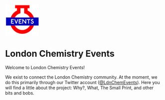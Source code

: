 ![alt text](https://raw.githubusercontent.com/ldnchemevents/ldnchemevents.github.io/master/ldn_icon.jpg "Logo Title Text 1") 
# London Chemistry Events

Welcome to London Chemistry Events!

We exist to connect the London Chemistry community. At the moment, we do this primarily through our Twitter account ([@LdnChemEvents](https://twitter.com/LdnChemEvents)). Here you will find a little about the project: Why?, What, The Small Print, and other bits and bobs.
